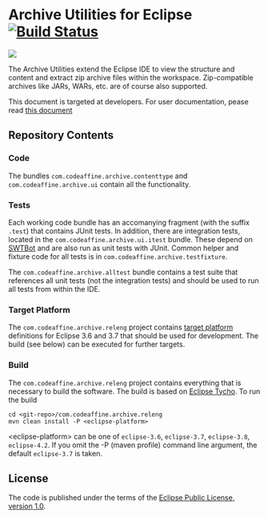 # Archive Utilities for Eclipse [![Build Status](https://travis-ci.org/rherrmann/com.codeaffine.archive.png)](https://travis-ci.org/rherrmann/com.codeaffine.archive)
<a href="http://marketplace.eclipse.org/marketplace-client-intro?mpc_install=1954981" 
  title="Drag and drop onto a running Eclipse main toolbar to install Eclipse Archive Utility">
  <img src="http://marketplace.eclipse.org/sites/all/modules/custom/marketplace/images/installbutton.png"/>
</a>

The Archive Utilities extend the Eclipse IDE to view the structure and content and extract zip archive files within the workspace. Zip-compatible archives like JARs, WARs, etc. are of course also supported.

This document is targeted at developers. For user documentation, pease read [this document](http://rherrmann.github.com/com.codeaffine.archive/index.html)

## Repository Contents

### Code 
The bundles `com.codeaffine.archive.contenttype` and `com.codeaffine.archive.ui` contain all the functionality.

### Tests
Each working code bundle has an accomanying fragment (with the suffix `.test`) that contains JUnit tests.
In addition, there are integration tests, located in the `com.codeaffine.archive.ui.itest` bundle. These depend on [SWTBot](http://eclipse.org/swtbot) and are also run as unit tests with JUnit.
Common helper and fixture code for all tests is in `com.codeaffine.archive.testfixture`.

The `com.codeaffine.archive.alltest` bundle contains a test suite that references all unit tests (not the integration tests) and should be used to run all tests from within the IDE.

### Target Platform
The `com.codeaffine.archive.releng` project contains [target platform](http://help.eclipse.org/indigo/index.jsp?topic=%2Forg.eclipse.pde.doc.user%2Fconcepts%2Ftarget.htm) definitions for Eclipse 3.6 and 3.7 that should be used for development. The build (see below) can be executed for further targets.

### Build
The `com.codeaffine.archive.releng` project contains everything that is necessary to build the software. The build is based on [Eclipse Tycho](http://www.eclipse.org/tycho). To run the build

    cd <git-repo>/com.codeaffine.archive.releng
    mvn clean install -P <eclipse-platform>
    
&lt;eclipse-platform&gt; can be one of `eclipse-3.6`, `eclipse-3.7`, `eclipse-3.8`, `eclipse-4.2`. If you omit the -P (maven profile) command line argument, the default `eclipse-3.7` is taken.

## License
The code is published under the terms of the [Eclipse Public License, version 1.0](https://www.eclipse.org/legal/epl-v10.html).
